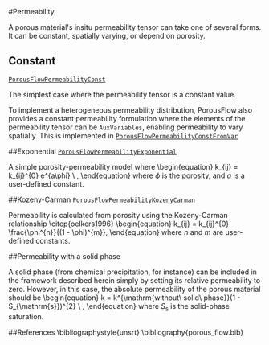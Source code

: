 #Permeability

A porous material's insitu permeability tensor can take one of several forms. It
can be constant, spatially varying, or depend on porosity.

## Constant
[`PorousFlowPermeabilityConst`](/porous_flow/PorousFlowPermeabilityConst.md)

The simplest case where the permeability tensor is a constant value.

To implement a heterogeneous permeability distribution, PorousFlow also provides
a constant permeability formulation where the elements of the permeability
tensor can be `AuxVariables`, enabling permeability to vary spatially. This is
implemented in
[`PorousFlowPermeabilityConstFromVar`](/porous_flow/PorousFlowPermeabilityConstFromVar.md)

##Exponential
[`PorousFlowPermeabilityExponential`](/porous_flow/PorousFlowPermeabilityExponential.md)

A simple porosity-permeability model where
\begin{equation}
k_{ij} = k_{ij}^{0} e^{a\phi} \ ,
\end{equation}
where $\phi$ is the porosity, and $a$ is a user-defined constant.

##Kozeny-Carman
[`PorousFlowPermeabilityKozenyCarman`](/porous_flow/PorousFlowPermeabilityKozenyCarman.md)

Permeability is calculated from porosity using the Kozeny-Carman relationship \citep{oelkers1996}
\begin{equation}
k_{ij} = k_{ij}^{0} \frac{\phi^{n}}{(1 - \phi)^{m}},
\end{equation}
where $n$ and $m$ are user-defined constants.

##Permeability with a solid phase

A solid phase (from chemical precipitation, for instance) can be
included in the framework described herein simply by setting its
relative permeability to zero.  However, in this case, the absolute
permeability of the porous material should be
\begin{equation}
k = k^{\mathrm{without\ solid\ phase}}(1 - S_{\mathrm{s}})^{2} \ ,
\end{equation}
where $S_{\mathrm{s}}$ is the solid-phase saturation.

##References
\bibliographystyle{unsrt}
\bibliography{porous_flow.bib}
